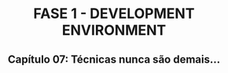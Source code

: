 <div id="fase01" align="center">
<h1>FASE 1 - DEVELOPMENT ENVIRONMENT</h1>
<h2>Capítulo 07: Técnicas nunca são demais...</h2>
</div>
<br>

<div align="center">

## 

</div>
